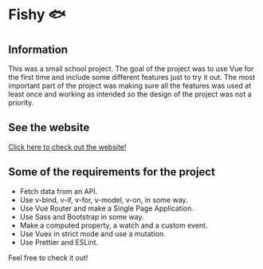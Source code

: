 # Fishy 🐟

## Information
This was a small school project. The goal of the project was to use Vue for the first time and include some different features just to try it out. The most important part of the project was making sure all the features was used at least once and working as intended so the design of the project was not a priority.

## See the website
[Click here to check out the website!](https://stinanorqvist.github.io/#/)

## Some of the requirements for the project
- Fetch data from an API. 
- Use v-bind, v-if, v-for, v-model, v-on, in some way. 
- Use Vue Router and make a Single Page Application. 
- Use Sass and Bootstrap in some way. 
- Make a computed property, a watch and a custom event. 
- Use Vuex in strict mode and use a mutation. 
- Use Prettier and ESLint. 

Feel free to check it out!


